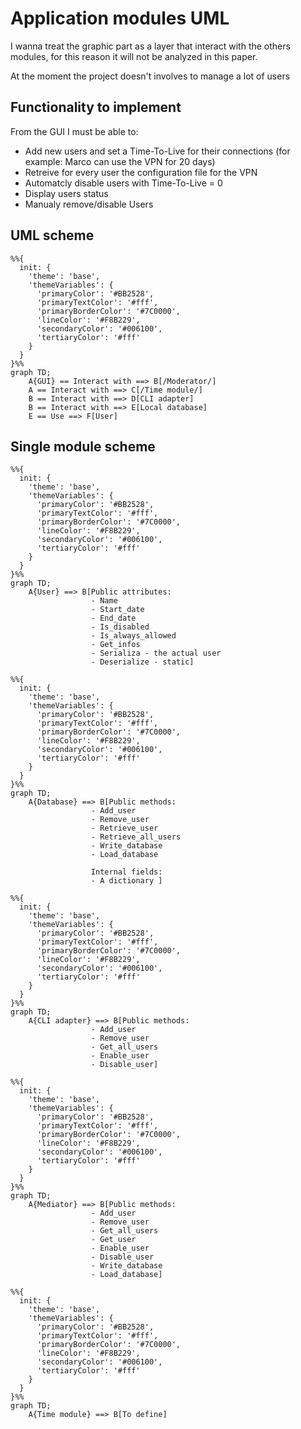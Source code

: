 # Application modules UML

I wanna treat the graphic part as a layer that interact with the others modules,
for this reason it will not be analyzed in this paper.

At the moment the project doesn't involves to manage a lot of users

## Functionality to implement

From the GUI I must be able to:

- Add new users and set a Time-To-Live for their connections (for example: Marco
   can use the VPN for 20 days)
- Retreive for every user the configuration file for the VPN
- Automatcly disable users with Time-To-Live = 0
- Display users status
- Manualy remove/disable Users

## UML scheme

```mermaid
%%{
  init: {
    'theme': 'base',
    'themeVariables': {
      'primaryColor': '#BB2528',
      'primaryTextColor': '#fff',
      'primaryBorderColor': '#7C0000',
      'lineColor': '#F8B229',
      'secondaryColor': '#006100',
      'tertiaryColor': '#fff'
    }
  }
}%%
graph TD;
    A{GUI} == Interact with ==> B[/Moderator/]
    A == Interact with ==> C[/Time module/]
    B == Interact with ==> D[CLI adapter]
    B == Interact with ==> E[Local database]
    E == Use ==> F[User]
```

## Single module scheme

```mermaid
%%{
  init: {
    'theme': 'base',
    'themeVariables': {
      'primaryColor': '#BB2528',
      'primaryTextColor': '#fff',
      'primaryBorderColor': '#7C0000',
      'lineColor': '#F8B229',
      'secondaryColor': '#006100',
      'tertiaryColor': '#fff'
    }
  }
}%%
graph TD;
    A{User} ==> B[Public attributes:  
                  - Name
                  - Start_date
                  - End_date
                  - Is_disabled
                  - Is_always_allowed
                  - Get_infos
                  - Serializa - the actual user
                  - Deserialize - static]
```  

```mermaid
%%{
  init: {
    'theme': 'base',
    'themeVariables': {
      'primaryColor': '#BB2528',
      'primaryTextColor': '#fff',
      'primaryBorderColor': '#7C0000',
      'lineColor': '#F8B229',
      'secondaryColor': '#006100',
      'tertiaryColor': '#fff'
    }
  }
}%%
graph TD;
    A{Database} ==> B[Public methods:  
                  - Add_user
                  - Remove_user
                  - Retrieve_user
                  - Retrieve_all_users
                  - Write_database
                  - Load_database

                  Internal fields:
                  - A dictionary ]
```

```mermaid
%%{
  init: {
    'theme': 'base',
    'themeVariables': {
      'primaryColor': '#BB2528',
      'primaryTextColor': '#fff',
      'primaryBorderColor': '#7C0000',
      'lineColor': '#F8B229',
      'secondaryColor': '#006100',
      'tertiaryColor': '#fff'
    }
  }
}%%
graph TD;
    A{CLI adapter} ==> B[Public methods:  
                  - Add_user
                  - Remove_user
                  - Get_all_users
                  - Enable_user
                  - Disable_user]
```


```mermaid
%%{
  init: {
    'theme': 'base',
    'themeVariables': {
      'primaryColor': '#BB2528',
      'primaryTextColor': '#fff',
      'primaryBorderColor': '#7C0000',
      'lineColor': '#F8B229',
      'secondaryColor': '#006100',
      'tertiaryColor': '#fff'
    }
  }
}%%
graph TD;
    A{Mediator} ==> B[Public methods:  
                  - Add_user
                  - Remove_user
                  - Get_all_users
                  - Get_user
                  - Enable_user
                  - Disable_user
                  - Write_database
                  - Load_database]
```

```mermaid
%%{
  init: {
    'theme': 'base',
    'themeVariables': {
      'primaryColor': '#BB2528',
      'primaryTextColor': '#fff',
      'primaryBorderColor': '#7C0000',
      'lineColor': '#F8B229',
      'secondaryColor': '#006100',
      'tertiaryColor': '#fff'
    }
  }
}%%
graph TD;
    A{Time module} ==> B[To define]
```
